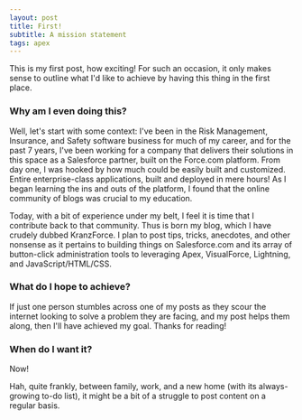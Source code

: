 ```yaml
---
layout: post
title: First!
subtitle: A mission statement
tags: apex
---
```


This is my first post, how exciting! For such an occasion, it only makes sense to outline what I'd like to achieve by having this thing in the first place.

### Why am I even doing this?

Well, let's start with some context: I've been in the Risk Management, Insurance, and Safety software business for much of my career, and for the past 7 years, I've been working for a company that delivers their solutions in this space as a Salesforce partner, built on the Force.com platform. From day one, I was hooked by how much could be easily built and customized. Entire enterprise-class applications, built and deployed in mere hours! As I began learning the ins and outs of the platform, I found that the online community of blogs was crucial to my education.

Today, with a bit of experience under my belt, I feel it is time that I contribute back to that community. Thus is born my blog, which I have crudely dubbed KranzForce. I plan to post tips, tricks, anecdotes, and other nonsense as it pertains to building things on Salesforce.com and its array of button-click administration tools to leveraging Apex, VisualForce, Lightning, and JavaScript/HTML/CSS.

### What do I hope to achieve?

If just one person stumbles across one of my posts as they scour the internet looking to solve a problem they are facing, and my post helps them along, then I'll have achieved my goal. Thanks for reading!

### When do I want it?

Now!

Hah, quite frankly, between family, work, and a new home (with its always-growing to-do list), it might be a bit of a struggle to post content on a regular basis.
